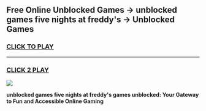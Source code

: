 
## Free Online Unblocked Games → unblocked games five nights at freddy's → Unblocked Games
<h3>
<a href="https://premium.freeplayer.one?title=unblocked_games_five_nights_at_freddy's&ref=21F">CLICK TO PLAY</a></h3>
<hr>

<h3>
<a href="https://premium.freeplayer.one?title=unblocked_games_five_nights_at_freddy's&ref=21F">CLICK 2 PLAY</a>
  
</h3>

<a href="https://premium.freeplayer.one?title=unblocked_games_five_nights_at_freddy's&ref=21F/"><img src="https://clearcache.store/games.png"></a>


**unblocked games five nights at freddy's games unblocked: Your Gateway to Fun and Accessible Online Gaming**
